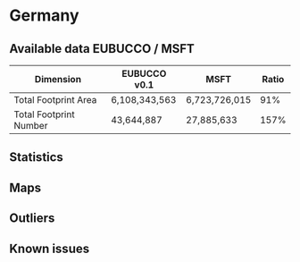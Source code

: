 
# Germany
## Available data EUBUCCO / MSFT

| Dimension    | EUBUCCO v0.1 | MSFT | Ratio |
| -------- | ------- | ------- | ------- |
|Total Footprint Area|6,108,343,563|6,723,726,015|91%|
|Total Footprint Number|43,644,887|27,885,633|157%|


## Statistics
## Maps
## Outliers
## Known issues
